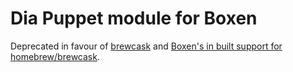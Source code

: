 # Dia Puppet module for Boxen

Deprecated in favour of [brewcask][1] and [Boxen's in built support for
homebrew/brewcask][2].

[1]: https://caskroom.github.io/
[2]: https://github.com/boxen/puppet-boxen/blob/master/manifests/personal.pp#L14-L17
